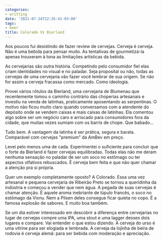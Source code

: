```yaml
---
categories:
- writting
date: '2021-07-24T22:26:41-03:00'
tags:
- beer
title: Colorado Vs Bierland
---
```


Aos poucos fui desistindo de fazer review de cervejas. Cerveja é cerveja. Não é uma bebida para pensar muito. As tentativas de gourmetizá-la apenas trouxeram à tona as limitações artísticas da bebida.

As cervejarias são outra história. Competindo pelo consumidor fiel elas criam identidades no visual e no paladar. Seja proposital ou não, todas as cervejas de uma cervejaria vão fazer você lembrar de sua origem. Se não for assim a cerveja fracassa como mercado. Como ideologia.

Provei vários rótulos da Bierland, uma cervejaria de Blumenau que recentemente tomou o caminho contrário das choperias artesanais e investiu na venda de latinhas, praticamente aposentando as serpentinas. O motivo não ficou muito claro quando conversamos com a atendente do depósito onde se vendem caixas e mais caixas de latinhas. Ela comentou algo sobre ser um negócio caro e arriscado para consumidores fora da cidade, que muitas vezes sumiam com os barris de chope. Que babado...

Tudo bem. A vantagem da latinha é ser prática, segura e barata. Comparável com cervejas "premium" da AmBev em preço.

Levei pelo menos uma de cada. Experimentei o suficiente para concluir que o forte da Bierland é fazer cervejas equilibradas. Todas elas não me deram nenhuma sensação no paladar de ser um soco no estômago ou ter aspectos olfativos rebuscados. É cerveja bem feita e que não quer chamar a atenção pra si própria.

Quer um exemplo completamente oposto? A Colorado. Essa uma vez artesanal e pequena cervejaria de Ribeirão Preto se tornou a queridinha da indústria e começou a vender que nem água. A pegada de suas cervejas é chamar atenção. É aquele aroma inebriante de lúpulo francês, o soco no estômago da Vixnu. Nem a Pilsen deles consegue ficar quieta no copo. É a famosa explosão de sabores. E muito boa também.

Se um dia estiver interessado em descobrir a diferença entre cervejarias no lugar de cervejas compre uma IPA, uma stout e uma lagger desses dois lugares e compare. Vai entender o que estou dizendo. A cerveja do urso é uma vitrine para ser elogiada e lembrada. A cerveja da lojinha de beira de rodovia é cerveja alemã: para ser bebida com moderação e apreciação.